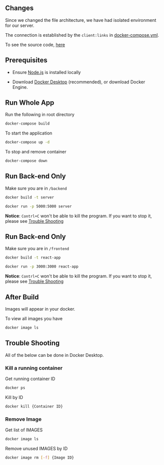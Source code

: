 ## Changes

Since we changed the file architecture, we have had isolated environment for our server.

The connection is established by the ```client:links``` in [docker-compose.yml](./docker-compose.yml).

To see the source code, [here](https://github.com/docker/awesome-compose/tree/master/react-express-mongodb)
## Prerequisites
* Ensure [Node.js](https://nodejs.org/en/) is installed locally

* Download [Docker Desktop](https://docs.docker.com/get-docker/) (recommended), or download Docker Engine.

## Run Whole App
Run the following in root directory
```sh
docker-compose build
```
To start the application
```sh
docker-compose up -d
```
To stop and remove container
```sh
docker-compose down
```


## Run Back-end Only
Make sure you are in ```/backend```
```sh
docker build -t server
```
```sh
docker run -p 5000:5000 server
```
<strong>Notice</strong>: ```Contrl+C``` won't be able to kill the program. If you want to stop it, please see [Trouble Shooting](#trouble-shooting)

## Run Back-end Only
Make sure you are in ```/frontend```
```sh
docker build -t react-app
```
```sh
docker run -p 3000:3000 react-app
```
<strong>Notice</strong>: ```Contrl+C``` won't be able to kill the program. If you want to stop it, please see [Trouble Shooting](#trouble-shooting)

## After Build

Images will appear in your docker.

To view all images you have
```sh
docker image ls
```
## Trouble Shooting

All of the below can be done in Docker Desktop.

### Kill a running container

Get running container ID
```sh
docker ps
```
Kill by ID
```sh
docker kill {Container ID}
```

### Remove Image

Get list of IMAGES
```sh
docker image ls
```
Remove unused IMAGES by ID
```sh
docker image rm [-f] {Image ID}
```